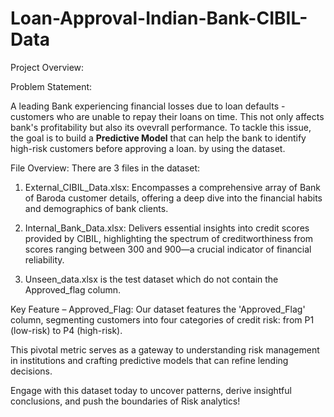 # Loan-Approval-Indian-Bank-CIBIL-Data

Project Overview: 

Problem Statement: 

A leading Bank experiencing financial losses due to loan defaults - customers who are unable to repay their loans on time. This not only affects bank's profitability but also its ovevrall performance. To tackle this issue, the goal is to build a **Predictive Model** that can help the bank to identify high-risk customers before approving a loan. 
by using the dataset. 

File Overview: 
There are 3  files in the dataset:

1. External_CIBIL_Data.xlsx: Encompasses a comprehensive array of Bank of Baroda customer details, offering a deep dive into the financial habits and demographics of bank clients. 

2. Internal_Bank_Data.xlsx: Delivers essential insights into credit scores provided by CIBIL, highlighting the spectrum of creditworthiness from scores ranging between 300 and 900—a crucial indicator of financial reliability. 

3. Unseen_data.xlsx is the test dataset which do not contain the Approved_flag column.

Key Feature – Approved_Flag: Our dataset features the 'Approved_Flag' column, segmenting customers into four categories of credit risk: from P1 (low-risk) to P4 (high-risk). 

This pivotal metric serves as a gateway to understanding risk management in institutions and crafting predictive models that can refine lending decisions. 

Engage with this dataset today to uncover patterns, derive insightful conclusions, and push the boundaries of Risk analytics!
